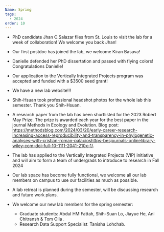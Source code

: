 ```yaml
---
Name: Spring
tags:
  - 2024
order: 10
---
```

* PhD candidate Jhan C.Salazar flies from St. Louis to visit the lab for a week of collaboration! We welcome you back Jhan!
* Our first postdoc has joined the lab, we welcome Kiran Basava!
* Danielle defended her PhD dissertation and passed with flying colors! Congratulations Danielle!
* Our application to the Vertically Integrated Projects program was accepted and funded with a $3500 seed grant!
* We have a new lab website!!!
* Shih-Hsuan took professional headshot photos for the whole lab this semester. Thank you Shih-Hsuan.
* A research paper from the lab has been shortlisted for the 2023 Robert May Prize. The prize is awarded each year for the best paper in the journal Methods in Ecology and Evolution. Blog post: <https://methodsblog.com/2024/03/20/early-career-research-increasing-access-reproducibility-and-transparency-in-phylogenetic-analyses-with-cristian-roman-palacioshttps-besjournals-onlinelibrary-wiley-com-doi-full-10-1111-2041-210x-1/>.
* The lab has applied to the Vertically Integrated Projects (VIP) initiative and will aim to form a team of undergrads to introduce to research  in Fall 2024
* Our lab space has become fully functional, we welcome all our lab members on campus to use our facilities as much as possible.
* A lab retreat is planned during the semester, will be discussing research and future work plans.
* We welcome our new lab members for the spring semester:

  * Graduate students: Abdul HM Fattah, Shih-Suan Lo, Jiayue He, Ani Chitransh & Tom Olla .
  * Research Data Support Specialist: Tanisha Lohchab.
